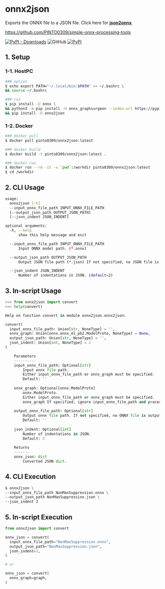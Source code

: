 # onnx2json
Exports the ONNX file to a JSON file. Click here for **[json2onnx](https://github.com/PINTO0309/json2onnx)**.  
  
https://github.com/PINTO0309/simple-onnx-processing-tools
  
[![PyPI - Downloads](https://img.shields.io/pypi/dm/onnx2json?color=2BAF2B&label=Downloads%EF%BC%8FInstalled)](https://pypistats.org/packages/onnx2json) ![GitHub](https://img.shields.io/github/license/PINTO0309/onnx2json?color=2BAF2B) [![PyPI](https://img.shields.io/pypi/v/onnx2json?color=2BAF2B)](https://pypi.org/project/onnx2json/)

## 1. Setup
### 1-1. HostPC
```bash
### option
$ echo export PATH="~/.local/bin:$PATH" >> ~/.bashrc \
&& source ~/.bashrc

### run
$ pip install -U onnx \
&& python3 -m pip install -U onnx_graphsurgeon --index-url https://pypi.ngc.nvidia.com \
&& pip install -U onnx2json
```
### 1-2. Docker
```bash
### docker pull
$ docker pull pinto0309/onnx2json:latest

### docker build
$ docker build -t pinto0309/onnx2json:latest .

### docker run
$ docker run --rm -it -v `pwd`:/workdir pinto0309/onnx2json:latest
$ cd /workdir
```

## 2. CLI Usage
```bash
usage:
  onnx2json [-h]
  --input_onnx_file_path INPUT_ONNX_FILE_PATH
  [--output_json_path OUTPUT_JSON_PATH]
  [--json_indent JSON_INDENT]

optional arguments:
  -h, --help
      show this help message and exit

  --input_onnx_file_path INPUT_ONNX_FILE_PATH
      Input ONNX model path. (*.onnx)

  --output_json_path OUTPUT_JSON_PATH
      Output JSON file path (*.json) If not specified, no JSON file is output.

  --json_indent JSON_INDENT
      Number of indentations in JSON. (default=2)
```

## 3. In-script Usage
```python
>>> from onnx2json import convert
>>> help(convert)

Help on function convert in module onnx2json.onnx2json:

convert(
  input_onnx_file_path: Union[str, NoneType] = '',
  onnx_graph: Union[onnx.onnx_ml_pb2.ModelProto, NoneType] = None,
  output_json_path: Union[str, NoneType] = '',
  json_indent: Union[int, NoneType] = 2
)

    Parameters
    ----------
    input_onnx_file_path: Optional[str]
        Input onnx file path.
        Either input_onnx_file_path or onnx_graph must be specified.
        Default: ''
    
    onnx_graph: Optional[onnx.ModelProto]
        onnx.ModelProto.
        Either input_onnx_file_path or onnx_graph must be specified.
        onnx_graph If specified, ignore input_onnx_file_path and process onnx_graph.
    
    output_onnx_file_path: Optional[str]
        Output onnx file path. If not specified, no ONNX file is output.
        Default: ''
    
    json_indent: Optional[int]
        Number of indentations in JSON.
        Default: 2
    
    Returns
    -------
    onnx_json: dict
        Converted JSON dict.
```

## 4. CLI Execution
```bash
$ onnx2json \
--input_onnx_file_path NonMaxSuppression.onnx \
--output_json_path NonMaxSuppression.json \
--json_indent 2
```

## 5. In-script Execution
```python
from onnx2json import convert

onnx_json = convert(
  input_onnx_file_path="NonMaxSuppression.onnx",
  output_json_path="NonMaxSuppression.json",
  json_indent=2,
)

# or

onnx_json = convert(
  onnx_graph=graph,
)
```
